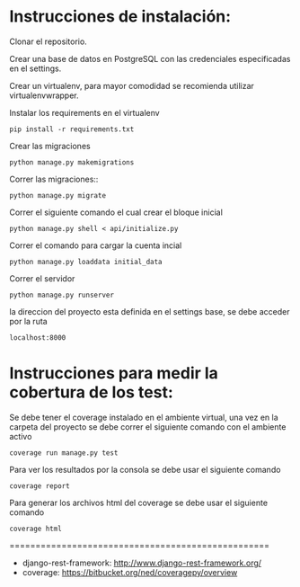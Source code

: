 Instrucciones de instalación:
=============================

Clonar el repositorio.

Crear una base de datos en PostgreSQL con las credenciales especificadas en el settings.

Crear un virtualenv, para mayor comodidad se recomienda utilizar virtualenvwrapper.

Instalar los requirements en el virtualenv

    pip install -r requirements.txt

Crear las migraciones

    python manage.py makemigrations

Correr las migraciones::

    python manage.py migrate

Correr el siguiente comando el cual crear el bloque inicial

    python manage.py shell < api/initialize.py
    
Correr el comando para cargar la cuenta incial
    
    python manage.py loaddata initial_data

Correr el servidor

    python manage.py runserver

la direccion del proyecto esta definida en el settings base, se debe acceder por la ruta

    localhost:8000

Instrucciones para medir la cobertura de los test:
============================================================

Se debe tener el coverage instalado en el ambiente virtual, una vez en la carpeta del proyecto se debe correr el
siguiente comando con el ambiente activo

    coverage run manage.py test

Para ver los resultados por la consola se debe usar el siguiente comando

    coverage report

Para generar los archivos html del coverage se debe usar el siguiente comando

    coverage html
    
==================================================

- django-rest-framework: http://www.django-rest-framework.org/
- coverage: https://bitbucket.org/ned/coveragepy/overview